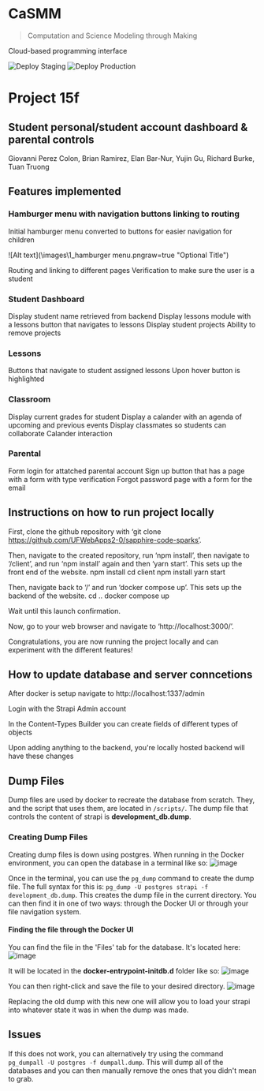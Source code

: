 # CaSMM

> Computation and Science Modeling through Making

Cloud-based programming interface

![Deploy Staging](https://github.com/STEM-C/CaSMM/workflows/Deploy%20Staging/badge.svg)
![Deploy Production](https://github.com/STEM-C/CaSMM/workflows/Deploy%20Production/badge.svg)


# Project 15f
## Student personal/student account dashboard & parental controls
Giovanni Perez Colon, Brian Ramirez, Elan Bar-Nur, Yujin Gu, Richard Burke, Tuan Truong

## Features implemented
### Hamburger menu with navigation buttons linking to routing
Initial hamburger menu converted to buttons for easier navigation for children

![Alt text](\images\1_hamburger menu.pngraw=true "Optional Title")

Routing and linking to different pages
Verification to make sure the user is a student

### Student Dashboard
Display student name retrieved from backend
Display lessons module with a lessons button that navigates to lessons
Display student projects
Ability to remove projects

### Lessons
Buttons that navigate to student assigned lessons
Upon hover button is highlighted

### Classroom
Display current grades for student
Display a calander with an agenda of upcoming and previous events
Display classmates so students can collaborate 
Calander interaction

### Parental
Form login for attatched parental account
Sign up button that has a page with a form with type verification
Forgot password page with a form for the email

## Instructions on how to run project locally

First, clone the github repository with ‘git clone https://github.com/UFWebApps2-0/sapphire-code-sparks’.

Then, navigate to the created repository, run ‘npm install’, then navigate to ‘/client’, and run ‘npm install’ again and then ‘yarn start’. This sets up the front end of the website.
npm install
cd client
npm install
yarn start

Then, navigate back to ‘/’ and run ‘docker compose up’. This sets up the backend of the website.
cd ..
docker compose up

Wait until this launch confirmation.

Now, go to your web browser and navigate to ‘http://localhost:3000/’.

Congratulations, you are now running the project locally and can experiment with the different features!

## How to update database and server conncetions

After docker is setup navigate to http://localhost:1337/admin

Login with the Strapi Admin account

In the Content-Types Builder you can create fields of different types of objects

Upon adding anything to the backend, you're locally hosted backend will have these changes

## Dump Files
Dump files are used by docker to recreate the database from scratch. They, and the script that uses them, are located in ``/scripts/``. The dump file that controls the content of strapi is **development_db.dump**.

### Creating Dump Files
Creating dump files is down using postgres. When running in the Docker environment, you can open the database in a terminal like so:
![image](https://github.com/DavidMagda/CaSMM_fork_2023/assets/31215899/30472760-1f70-4007-9017-02ce31b9d8ce)

Once in the terminal, you can use the ```pg_dump``` command to create the dump file. The full syntax for this is: ```pg_dump -U postgres strapi -f development_db.dump```. This creates the dump file in the current directory. You can then find it in one of two ways: through the Docker UI or through your file navigation system.

#### Finding the file through the Docker UI
You can find the file in the 'Files' tab for the database. It's located here:
![image](https://github.com/DavidMagda/CaSMM_fork_2023/assets/31215899/31321e15-aa5d-4196-8398-79afb64bbf7a)

It will be located in the **docker-entrypoint-initdb.d** folder like so:
![image](https://github.com/DavidMagda/CaSMM_fork_2023/assets/31215899/41f59197-0cdc-4526-8bd2-437b21dae6fc)

You can then right-click and save the file to your desired directory.
![image](https://github.com/DavidMagda/CaSMM_fork_2023/assets/31215899/c7d413f5-f197-48a4-b1ec-8c7eb9a803a8)

Replacing the old dump with this new one will allow you to load your strapi into whatever state it was in when the dump was made.

## Issues
If this does not work, you can alternatively try using the command ```pg_dumpall -U postgres -f dumpall.dump```. This will dump all of the databases and you can then manually remove the ones that you didn't mean to grab.